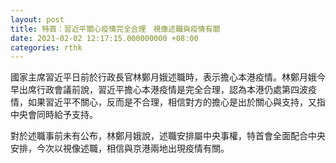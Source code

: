 ```yaml
---
layout: post
title: 特首：習近平關心疫情完全合理　視像述職與疫情有關
date: 2021-02-02 12:17:15.000000000 +08:00
categories: rthk
---
```


國家主席習近平日前於行政長官林鄭月娥述職時，表示擔心本港疫情。林鄭月娥今早出席行政會議前說，習近平擔心本港疫情是完全合理，認為本港仍處第四波疫情，如果習近平不關心，反而是不合理，相信對方的擔心是出於關心與支持，又指中央會同時給予支持。

對於述職事前未有公布，林鄭月娥說，述職安排屬中央事權，特首會全面配合中央安排，今次以視像述職，相信與京港兩地出現疫情有關。
